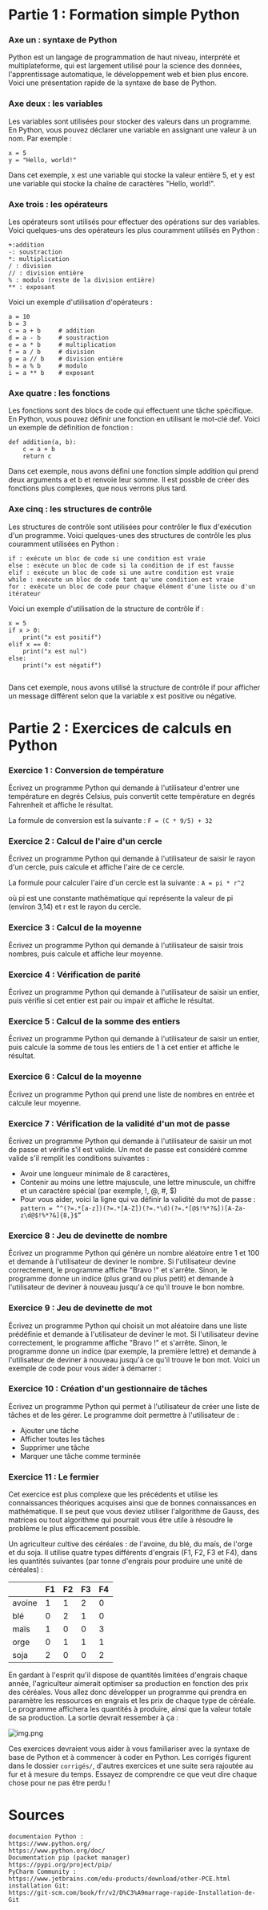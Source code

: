 # Partie 1 : Formation simple Python

### Axe un : syntaxe de Python

Python est un langage de programmation de haut niveau, interprété et multiplateforme,
qui est largement utilisé pour la science des données, l'apprentissage automatique,
le développement web et bien plus encore.
Voici une présentation rapide de la syntaxe de base de Python.

### Axe deux : les variables

Les variables sont utilisées pour stocker des valeurs dans un programme. 
En Python, vous pouvez déclarer une variable en assignant une valeur à un nom. Par exemple :

```
x = 5
y = "Hello, world!"
```

Dans cet exemple, x est une variable qui stocke la valeur entière 5,
et y est une variable qui stocke la chaîne de caractères "Hello, world!".


### Axe trois : les opérateurs

Les opérateurs sont utilisés pour effectuer des opérations sur des variables. Voici quelques-uns des opérateurs les plus
couramment utilisés en Python :
````
+:addition
-: soustraction
*: multiplication
/ : division
// : division entière
% : modulo (reste de la division entière)
** : exposant
````

Voici un exemple d'utilisation d'opérateurs :
````
a = 10
b = 3
c = a + b     # addition
d = a - b     # soustraction
e = a * b     # multiplication
f = a / b     # division
g = a // b    # division entière
h = a % b     # modulo
i = a ** b    # exposant
````

### Axe quatre : les fonctions

Les fonctions sont des blocs de code qui effectuent une tâche spécifique.
En Python, vous pouvez définir une fonction en utilisant le mot-clé def.
Voici un exemple de définition de fonction :
````
def addition(a, b):
    c = a + b
    return c
````

Dans cet exemple, nous avons défini une fonction simple addition qui prend deux arguments a et b et renvoie leur somme.
Il est possble de créer des fonctions plus complexes, que nous verrons plus tard.

### Axe cinq : les structures de contrôle

Les structures de contrôle sont utilisées pour contrôler le flux d'exécution d'un programme.
Voici quelques-unes des structures de contrôle les plus couramment utilisées en Python :

````
if : exécute un bloc de code si une condition est vraie
else : exécute un bloc de code si la condition de if est fausse
elif : exécute un bloc de code si une autre condition est vraie
while : exécute un bloc de code tant qu'une condition est vraie
for : exécute un bloc de code pour chaque élément d'une liste ou d'un itérateur
````
Voici un exemple d'utilisation de la structure de contrôle if :

````
x = 5
if x > 0:
    print("x est positif")
elif x == 0:
    print("x est nul")
else:
    print("x est négatif")
    
````

Dans cet exemple, nous avons utilisé la structure de contrôle if pour afficher un message différent selon que la
variable x est positive ou négative.


# Partie 2 : Exercices de calculs en Python


### Exercice 1 : Conversion de température

Écrivez un programme Python qui demande à l'utilisateur d'entrer une température en degrés Celsius,
puis convertit cette température en degrés Fahrenheit et affiche le résultat.

La formule de conversion est la suivante :
``
F = (C * 9/5) + 32
``

### Exercice 2 : Calcul de l'aire d'un cercle

Écrivez un programme Python qui demande à l'utilisateur de saisir le rayon d'un cercle,
puis calcule et affiche l'aire de ce cercle.

La formule pour calculer l'aire d'un cercle est la suivante :
``
A = pi * r^2
``

où pi est une constante mathématique qui représente la valeur de pi (environ 3,14) et r est le rayon du cercle.

### Exercice 3 : Calcul de la moyenne

Écrivez un programme Python qui demande à l'utilisateur de saisir trois nombres,
puis calcule et affiche leur moyenne.

### Exercice 4 : Vérification de parité

Écrivez un programme Python qui demande à l'utilisateur de saisir un entier,
puis vérifie si cet entier est pair ou impair et affiche le résultat.

### Exercice 5 : Calcul de la somme des entiers
Écrivez un programme Python qui demande à l'utilisateur de saisir un entier, puis calcule la somme de tous les entiers
de 1 à cet entier et affiche le résultat.

### Exercice 6 : Calcul de la moyenne

Écrivez un programme Python qui prend une liste de nombres en entrée et calcule leur moyenne.

### Exercice 7 : Vérification de la validité d'un mot de passe

Écrivez un programme Python qui demande à l'utilisateur de saisir un mot de passe et vérifie s'il est valide.
Un mot de passe est considéré comme valide s'il remplit les conditions suivantes :
- Avoir une longueur minimale de 8 caractères,
- Contenir au moins une lettre majuscule, une lettre minuscule, un chiffre et un caractère spécial (par exemple, !,
@, #, $)
- Pour vous aider, voici la ligne qui va définir la validité du mot de passe :
``pattern = “^(?=.*[a-z])(?=.*[A-Z])(?=.*\d)(?=.*[@$!%*?&])[A-Za-z\d@$!%*?&]{8,}$”``


### Exercice 8 : Jeu de devinette de nombre

Écrivez un programme Python qui génère un nombre aléatoire entre 1 et 100 et demande à l'utilisateur de deviner le
nombre.
Si l'utilisateur devine correctement, le programme affiche "Bravo !" et s'arrête.
Sinon, le programme donne un indice (plus grand ou plus petit) et demande à l'utilisateur de deviner à nouveau jusqu'à
ce qu'il trouve le bon nombre.

### Exercice 9 : Jeu de devinette de mot
Écrivez un programme Python qui choisit un mot aléatoire dans une liste prédéfinie et demande à l'utilisateur de deviner
le mot.
Si l'utilisateur devine correctement, le programme affiche "Bravo !" et s'arrête. Sinon, le programme donne un indice
(par exemple, la première lettre) et demande à l'utilisateur de deviner à nouveau jusqu'à ce qu'il trouve le bon mot.
Voici un exemple de code pour vous aider à démarrer :

### Exercice 10 : Création d'un gestionnaire de tâches
Écrivez un programme Python qui permet à l'utilisateur de créer une liste de tâches et de les gérer.
Le programme doit permettre à l'utilisateur de :
- Ajouter une tâche
- Afficher toutes les tâches
- Supprimer une tâche
- Marquer une tâche comme terminée

### Exercice 11 : Le fermier
Cet exercice est plus complexe que les précédents et utilise les connaissances théoriques acquises ainsi
que de bonnes connaissances en mathématique. Il se peut que vous deviez utiliser l'algorithme de Gauss, des matrices ou
tout algorithme qui pourrait vous être utile à résoudre le problème le plus efficacement possible.

Un agriculteur cultive des céréales : de l'avoine, du blé, du maïs, de l'orge et du soja.
Il utilise quatre types différents d'engrais (F1, F2, F3 et F4),
dans les quantités suivantes (par tonne d'engrais pour produire une unité de céréales) :

|        | F1  | F2  | F3  | F4  |
|--------|-----|-----|-----|-----|
| avoine | 1   | 1   | 2   | 0   |
| blé    | 0   | 2   | 1   | 0   |
| maïs   | 1   | 0   | 0   | 3   |
| orge   | 0   | 1   | 1   | 1   |
| soja   | 2   | 0   | 0   | 2   |

En gardant à l'esprit qu'il dispose de quantités limitées d'engrais chaque année,
l'agriculteur aimerait optimiser sa production en fonction des prix des céréales.
Vous allez donc développer un programme qui prendra en paramètre les ressources en engrais et les prix de chaque type de
céréale. Le programme affichera les quantités à produire, ainsi que la valeur totale de sa production.
La sortie devrait ressember à ça :

![img.png](img/img.png)



Ces exercices devraient vous aider à vous familiariser avec la syntaxe de base de Python et à commencer à coder en
Python.
Les corrigés figurent dans le dossier ```corrigés/```, d'autres exercices et une suite sera rajoutée au fur et à mesure
du temps.
Essayez de comprendre ce que veut dire chaque chose pour ne pas être perdu !

# Sources
````
documentaion Python :
https://www.python.org/
https://www.python.org/doc/
Documentation pip (packet manager)
https://pypi.org/project/pip/
PyCharm Community :
https://www.jetbrains.com/edu-products/download/other-PCE.html
installation Git:
https://git-scm.com/book/fr/v2/D%C3%A9marrage-rapide-Installation-de-Git
````